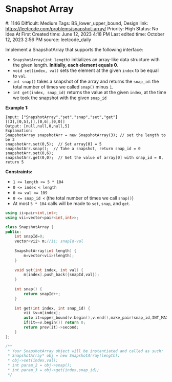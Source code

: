 # Snapshot Array

#: 1146
Difficult: Medium
Tags: BS_lower_upper_bound, Design
link: https://leetcode.com/problems/snapshot-array/
Priority: High
Status: No Idea At First
Created time: June 12, 2023 4:18 PM
Last edited time: October 12, 2023 2:56 PM
source: leetcode_daily

Implement a SnapshotArray that supports the following interface:

- `SnapshotArray(int length)` initializes an array-like data structure with the given length. **Initially, each element equals 0**.
- `void set(index, val)` sets the element at the given `index` to be equal to `val`.
- `int snap()` takes a snapshot of the array and returns the `snap_id`: the total number of times we called `snap()` minus `1`.
- `int get(index, snap_id)` returns the value at the given `index`, at the time we took the snapshot with the given `snap_id`

**Example 1:**

```
Input: ["SnapshotArray","set","snap","set","get"]
[[3],[0,5],[],[0,6],[0,0]]
Output: [null,null,0,null,5]
Explanation:
SnapshotArray snapshotArr = new SnapshotArray(3); // set the length to be 3
snapshotArr.set(0,5);  // Set array[0] = 5
snapshotArr.snap();  // Take a snapshot, return snap_id = 0
snapshotArr.set(0,6);
snapshotArr.get(0,0);  // Get the value of array[0] with snap_id = 0, return 5
```

**Constraints:**

- `1 <= length <= 5 * 104`
- `0 <= index < length`
- `0 <= val <= 109`
- `0 <= snap_id <` (the total number of times we call `snap()`)
- At most `5 * 104` calls will be made to `set`, `snap`, and `get`.

```cpp
using ii=pair<int,int>;
using vii=vector<pair<int,int>>;

class SnapshotArray {
public:
    int snapId=0;
    vector<vii> m;//ii: snapId-val
    
    SnapshotArray(int length) {
        m=vector<vii>(length);
    }
    
    void set(int index, int val) {
        m[index].push_back({snapId,val});
    }
    
    int snap() {
        return snapId++;
    }
    
    int get(int index, int snap_id) {
        vii &v=m[index];
        auto it=upper_bound(v.begin(),v.end(),make_pair(snap_id,INT_MAX));
        if(it==v.begin()) return 0;
        return prev(it)->second;
    }
};

/**
 * Your SnapshotArray object will be instantiated and called as such:
 * SnapshotArray* obj = new SnapshotArray(length);
 * obj->set(index,val);
 * int param_2 = obj->snap();
 * int param_3 = obj->get(index,snap_id);
 */
```